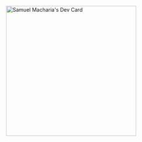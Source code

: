 <a href="https://app.daily.dev/samuelmacharia93"><img src="https://api.daily.dev/devcards/v2/iowNEcsKvolgKWHKIRABu.png?r=b3d&type=default" width="356" alt="Samuel Macharia's Dev Card"/></a>
